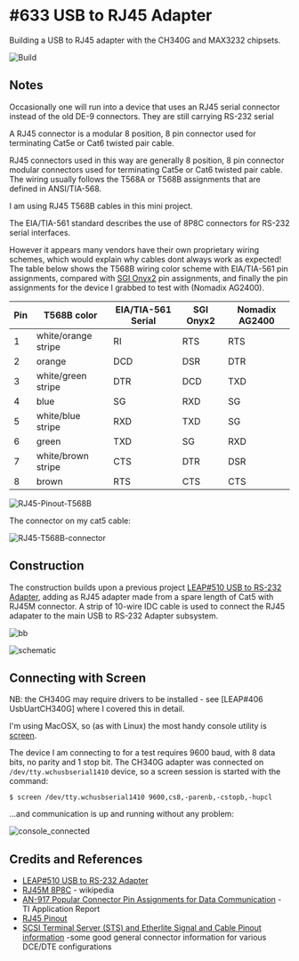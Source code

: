 # #633 USB to RJ45 Adapter

Building a USB to RJ45 adapter with the CH340G and MAX3232 chipsets.

![Build](./assets/UsbToRJ45_build.jpg?raw=true)

## Notes

Occasionally one will run into a device that uses an RJ45 serial connector instead of the old DE-9 connectors.
They are still carrying RS-232 serial

A RJ45 connector is a modular 8 position, 8 pin connector used for terminating Cat5e or Cat6 twisted pair cable.

RJ45 connectors used in this way are generally 8 position, 8 pin connector modular connectors used for terminating Cat5e or Cat6 twisted pair cable.
The wiring usually follows the T568A or T568B assignments that are defined in ANSI/TIA-568.

I am using RJ45 T568B cables in this mini project.

The EIA/TIA-561 standard describes the use of 8P8C connectors for RS-232 serial interfaces.

However it appears many vendors have their own proprietary wiring schemes, which would explain why cables dont always work as expected!
The table below shows the T568B wiring color scheme with EIA/TIA-561 pin assignments,
compared with
[SGI Onyx2](https://techpubs.jurassic.nl/manuals/linux/enduser/SGIconsole_HW_CG/sgi_html/apb.html) pin assignments,
and finally the pin assignments for the device I grabbed to test with (Nomadix AG2400).

| Pin | T568B color          | EIA/TIA-561 Serial | SGI Onyx2 | Nomadix AG2400 |
|-----|----------------------|--------------------|-----------|----------------|
| 1   | white/orange stripe  | RI                 | RTS       | RTS            |
| 2   | orange               | DCD                | DSR       | DTR            |
| 3   | white/green stripe   | DTR                | DCD       | TXD            |
| 4   | blue                 | SG                 | RXD       | SG             |
| 5   | white/blue stripe    | RXD                | TXD       | SG             |
| 6   | green                | TXD                | SG        | RXD            |
| 7   | white/brown stripe   | CTS                | DTR       | DSR            |
| 8   | brown                | RTS                | CTS       | CTS            |


![RJ45-Pinout-T568B](./assets/RJ45-Pinout-T568B.jpg?raw=true)

The connector on my cat5 cable:

![RJ45-T568B-connector](./assets/RJ45-T568B-connector.jpg?raw=true)

## Construction

The construction builds upon a previous project [LEAP#510 USB to RS-232 Adapter](../UsbToRs232), adding as RJ45 adapter
made from a spare length of Cat5 with RJ45M connector.
A strip of 10-wire IDC cable is used to connect the RJ45 adapater to the main USB to RS-232 Adapter subsystem.

![bb](./assets/UsbToRJ45_bb.jpg?raw=true)

![schematic](./assets/UsbToRJ45_schematic.jpg?raw=true)

## Connecting with Screen

NB: the CH340G may require drivers to be installed - see [LEAP#406 UsbUartCH340G] where I covered this in detail.

I'm using MacOSX, so (as with Linux) the most handy console utility is
[screen](http://www.noah.org/wiki/Screen_notes#using_screen_as_an_RS-232_.2F_general_serial_terminal).

The device I am connecting to for a test requires 9600 baud, with 8 data bits, no parity and 1 stop bit.
The CH340G adapter was connected on `/dev/tty.wchusbserial1410` device, so a screen session
is started with the command:

    $ screen /dev/tty.wchusbserial1410 9600,cs8,-parenb,-cstopb,-hupcl

...and communication is up and running without any problem:

![console_connected](./assets/console_connected.png?raw=true)

## Credits and References

* [LEAP#510 USB to RS-232 Adapter](../UsbToRs232)
* [RJ45M 8P8C](https://en.wikipedia.org/wiki/Modular_connector#8P8C) - wikipedia
* [AN-917 Popular Connector Pin Assignments for Data Communication](https://www.ti.com/lit/an/snla039/snla039.pdf) - TI Application Report
* [RJ45 Pinout](https://www.showmecables.com/blog/post/rj45-pinout)
* [SCSI Terminal Server (STS) and Etherlite Signal and Cable Pinout information](https://www.digi.com/support/knowledge-base/scsi-terminal-server-sts-and-etherlite-signal-and)  -some good general connector information for various DCE/DTE configurations
